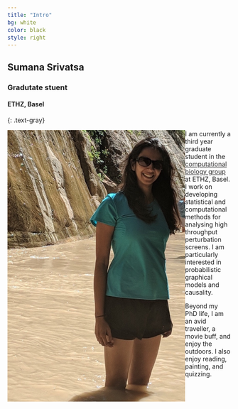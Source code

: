 ```yaml
---
title: "Intro"
bg: white
color: black
style: right
---
```


## Sumana Srivatsa
### Gradutate stuent
#### ETHZ, Basel
{: .text-gray}

<img align = "left" src = "img/Option1.jpg" width = "400">

I am currently a third year graduate student in the <a href="https://www.bsse.ethz.ch/cbg" style="color: #2E2D2D; text-decoration: underline;"> computational biology group</a> at ETHZ, Basel. I work on developing statistical and computational methods for analysing high throughput perturbation screens. I am particularly interested in probabilistic graphical models and causality. 

Beyond my PhD life, I am an avid traveller, a movie buff, and enjoy the outdoors. I also enjoy reading, painting, and quizzing. 
